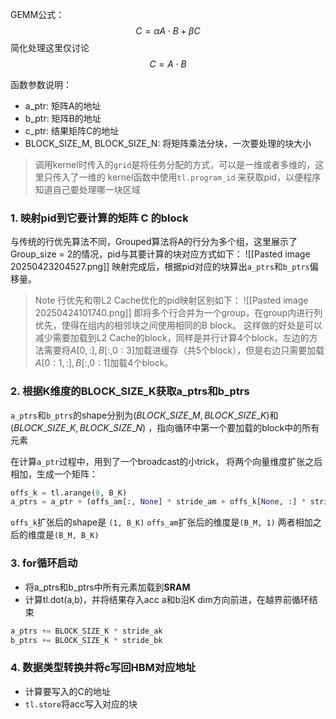 GEMM公式：
$$C = \alpha A \cdot B +\beta C$$
简化处理这里仅讨论
$$C =  A \cdot B $$

函数参数说明：
- a_ptr: 矩阵A的地址
- b_ptr: 矩阵B的地址
- c_ptr: 结果矩阵C的地址
- BLOCK_SIZE_M, BLOCK_SIZE_N: 将矩阵乘法分块，一次要处理的块大小
>
>调用kernel时传入的`grid`是将任务分配的方式，可以是一维或者多维的，这里只传入了一维的
>kernel函数中使用`tl.program_id` 来获取pid，以便程序知道自己要处理哪一块区域

### 1. 映射pid到它要计算的矩阵 C 的block

与传统的行优先算法不同，Grouped算法将A的行分为多个组，这里展示了Group_size = 2的情况，pid与其要计算的块对应方式如下：
![[Pasted image 20250423204527.png]]
映射完成后，根据pid对应的块算出`a_ptrs`和`b_ptrs`偏移量。

> Note
>行优先和带L2 Cache优化的pid映射区别如下：
>![[Pasted image 20250424101740.png]]
>即将多个行合并为一个group，在group内进行列优先，使得在组内的相邻块之间使用相同的B block。
>这样做的好处是可以减少需要加载到L2 Cache的block，同样是并行计算4个block，左边的方法需要将$A[0,:] ,B[:,0:3]$加载进缓存（共5个block），但是右边只需要加载$A[0:1,:],B[:, 0:1]$加载4个block。


### 2. 根据K维度的BLOCK_SIZE_K获取a_ptrs和b_ptrs

`a_ptrs`和`b_ptrs`的shape分别为$(BLOCK\_SIZE\_M, BLOCK\_SIZE\_K)$和$(BLOCK\_SIZE\_K, BLOCK\_SIZE\_N)$ ，指向循环中第一个要加载的block中的所有元素

在计算`a_ptr`过程中，用到了一个broadcast的小trick， 将两个向量维度扩张之后相加，生成一个矩阵：
```Python
offs_k = tl.arange(0, B_K)
a_ptrs = a_ptr + (offs_am[:, None] * stride_am + offs_k[None, :] * stride_ak)
```
`offs_k`扩张后的shape是 `(1, B_K)`
`offs_am`扩张后的维度是`(B_M, 1)`
两者相加之后的维度是`(B_M, B_K)`
### 3. for循环启动
- 将a_ptrs和b_ptrs中所有元素加载到**SRAM**
- 计算tl.dot(a,b)，并将结果存入acc
a和b沿K dim方向前进，在越界前循环结束
```C++
a_ptrs += BLOCK_SIZE_K * stride_ak
b_ptrs += BLOCK_SIZE_K * stride_bk
```
### 4. 数据类型转换并将c写回HBM对应地址
- 计算要写入的C的地址
- `tl.store`将acc写入对应的块